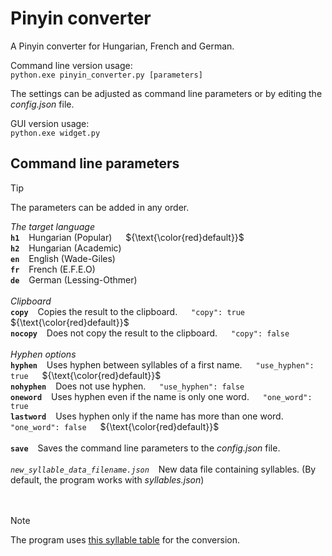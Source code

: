 # Pinyin converter

A Pinyin converter for Hungarian, French and German.

Command line version usage:<br/>
`python.exe pinyin_converter.py [parameters]`<br/>

The settings can be adjusted as command line parameters or by editing the _config.json_ file.

GUI version usage:<br/>
`python.exe widget.py`<br/>

## Command line parameters

> [!TIP]
> The parameters can be added in any order.

_The target language_<br/>
**`h1`** &ensp; Hungarian (Popular) &emsp; ${\text{\color{red}default}}$<br/>
**`h2`** &ensp; Hungarian (Academic)<br/>
**`en`** &ensp; English (Wade-Giles)<br/>
**`fr`** &ensp; French (E.F.E.O)<br/>
**`de`** &ensp; German (Lessing-Othmer)<br/>
<br/>
_Clipboard_<br/>
**`copy`** &ensp; Copies the result to the clipboard. &emsp; `"copy": true` &emsp; ${\text{\color{red}default}}$<br />
**`nocopy`** &ensp; Does not copy the result to the clipboard. &emsp; `"copy": false`<br />
<br/>
_Hyphen options_<br/>
**`hyphen`** &ensp; Uses hyphen between syllables of a first name. &emsp; `"use_hyphen": true` &emsp; ${\text{\color{red}default}}$<br/>
**`nohyphen`** &ensp; Does not use hyphen. &emsp; `"use_hyphen": false`<br/>
**`oneword`** &ensp; Uses hyphen even if the name is only one word. &emsp; `"one_word": true`<br/>
**`lastword`** &ensp; Uses hyphen only if the name has more than one word. &emsp; `"one_word": false` &emsp; ${\text{\color{red}default}}$<br/>
<br/>
**`save`** &ensp; Saves the command line parameters to the _config.json_ file.<br/>
<br/>
_`new_syllable_data_filename.json`_ &ensp; New data file containing syllables. (By default, the program works with _syllables.json_)<br/>
<br/>
<br/>
> [!NOTE]
> The program uses [this syllable table](https://terebess.hu/keletkultinfo/atiras/atiras.html) for the conversion.
